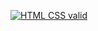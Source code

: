 [![HTML CSS valid](https://github.com/FomenkoAndrey/____localise-----20220816/actions/workflows/HTML5Validator.yml/badge.svg)](https://github.com/FomenkoAndrey/____localise-----20220816/actions/workflows/HTML5Validator.yml)
